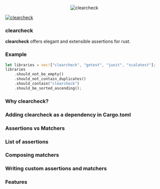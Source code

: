 <p align="center">
    <img alt="clearcheck" src="https://github.com/SarthakMakhija/clearcheck/assets/21108320/eb2c2c8a-fc7b-4e82-9ef3-0c43812abf69" />
</p    

[![clearcheck](https://github.com/SarthakMakhija/clearcheck/actions/workflows/build.yml/badge.svg)](https://github.com/SarthakMakhija/clearcheck/actions/workflows/build.yml) 

### clearcheck

**clearcheck** offers elegant and extensible assertions for rust.

### Example

```rust
let libraries = vec!["clearcheck", "gotest", "junit", "scalatest"];
libraries
    .should_not_be_empty()
    .should_not_contain_duplicates()
    .should_contain("clearcheck")
    .should_be_sorted_ascending();
```

### Why clearcheck?

### Adding clearcheck as a dependency in Cargo.toml 

### Assertions vs Matchers

### List of assertions 

### Composing matchers 

### Writing custom assertions and matchers

### Features
